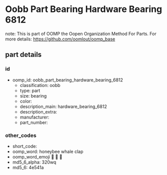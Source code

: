 # Oobb Part Bearing Hardware Bearing 6812  

note: This is part of OOMP the Oopen Organization Method For Parts. For more details: https://github.com/oomlout/oomp_base

##  part details





### id
* oomp_id: oobb_part_bearing_hardware_bearing_6812
  * classification: oobb
  * type: part
  * size: bearing
  * color: 
  * description_main: hardware_bearing_6812
  * description_extra: 
  * manufacturer: 
  * part_number: 

### other_codes
* short_code: 
* oomp_word: honeybee whale clap
* oomp_word_emoji :honeybee: :whale: :clap:
* md5_6_alpha: 320wq
* md5_6: 4e541a